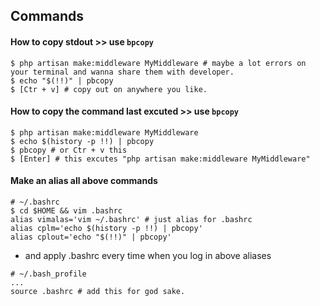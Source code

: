 ## Commands
#### How to copy stdout >> use `bpcopy`
```shell script
$ php artisan make:middleware MyMiddleware # maybe a lot errors on your terminal and wanna share them with developer.
$ echo "$(!!)" | pbcopy 
$ [Ctr + v] # copy out on anywhere you like.
```
#### How to copy the command last excuted >> use `bpcopy`
```shell script
$ php artisan make:middleware MyMiddleware
$ echo $(history -p !!) | pbcopy
$ pbcopy # or Ctr + v this 
$ [Enter] # this excutes "php artisan make:middleware MyMiddleware"
```
#### Make an alias all above commands
```shell script
# ~/.bashrc
$ cd $HOME && vim .bashrc
alias vimalas='vim ~/.bashrc' # just alias for .bashrc
alias cplm='echo $(history -p !!) | pbcopy'
alias cplout='echo "$(!!)" | pbcopy'
```
- and apply .bashrc every time when you log in above aliases
```shell script
# ~/.bash_profile
...
source .bashrc # add this for god sake.
```
